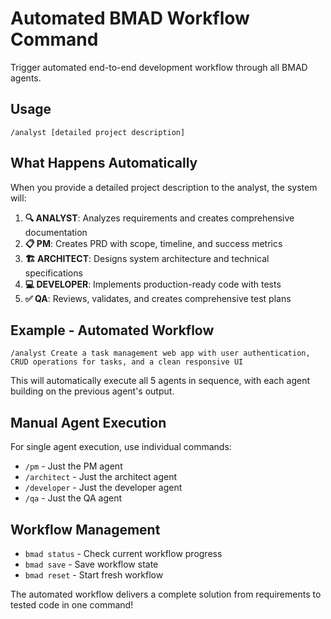 # Automated BMAD Workflow Command

Trigger automated end-to-end development workflow through all BMAD agents.

## Usage
```
/analyst [detailed project description]
```

## What Happens Automatically
When you provide a detailed project description to the analyst, the system will:

1. **🔍 ANALYST**: Analyzes requirements and creates comprehensive documentation
2. **📋 PM**: Creates PRD with scope, timeline, and success metrics
3. **🏗️ ARCHITECT**: Designs system architecture and technical specifications
4. **💻 DEVELOPER**: Implements production-ready code with tests
5. **✅ QA**: Reviews, validates, and creates comprehensive test plans

## Example - Automated Workflow
```
/analyst Create a task management web app with user authentication, CRUD operations for tasks, and a clean responsive UI
```

This will automatically execute all 5 agents in sequence, with each agent building on the previous agent's output.

## Manual Agent Execution
For single agent execution, use individual commands:
- `/pm` - Just the PM agent
- `/architect` - Just the architect agent
- `/developer` - Just the developer agent
- `/qa` - Just the QA agent

## Workflow Management
- `bmad status` - Check current workflow progress
- `bmad save` - Save workflow state
- `bmad reset` - Start fresh workflow

The automated workflow delivers a complete solution from requirements to tested code in one command!
